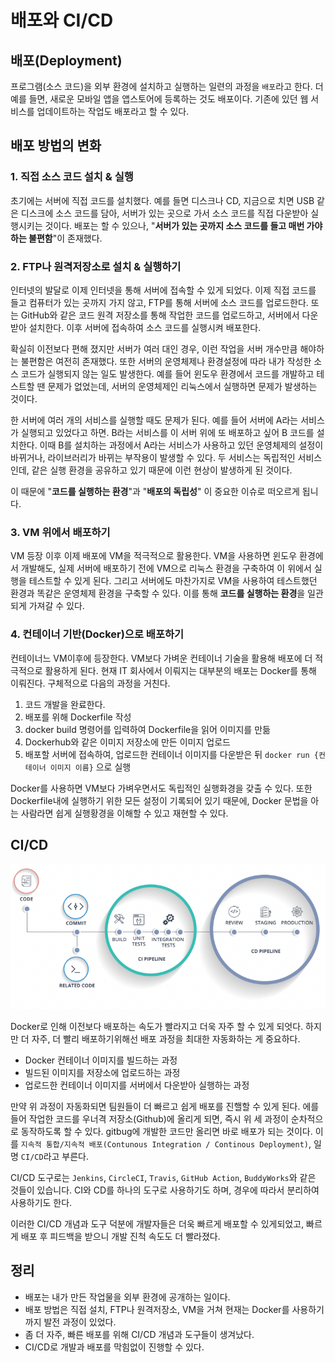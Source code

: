 # 배포와 CI/CD

## 배포(Deployment)



프로그램(소스 코드)을 외부 환경에 설치하고 실행하는 일련의 과정을 `배포`라고 한다. 더 예를 들면, 새로운 모바일 앱을 앱스토어에 등록하는 것도 배포이다. 기존에 있던 웹 서비스를 업데이트하는 작업도 배포라고 할 수 있다. 



## 배포 방법의 변화

### 1. 직접 소스 코드 설치 & 실행

초기에는 서버에 직접 코드를 설치했다. 예를 들면 디스크나 CD, 지금으로 치면 USB 같은 디스크에 소스 코드를 담아, 서버가 있는 곳으로 가서 소스 코드를 직접 다운받아 실행시키는 것이다. 배포는 할 수 있으나, "**서버가 있는 곳까지 소스 코드를 들고 매번 가야 하는 불편함**"이 존재했다.

### 2. FTP나 원격저장소로 설치 & 실행하기

인터넷의 발달로 이제 인터넷을 통해 서버에 접속할 수 있게 되었다. 이제 직접 코드를 들고 컴퓨터가 있는 곳까지 가지 않고, FTP를 통해 서버에 소스 코드를 업로드한다. 또는 GitHub와 같은 코드 원격 저장소를 통해 작업한 코드를 업로드하고, 서버에서 다운받아 설치한다. 이후 서버에 접속하여 소스 코드를 실행시켜 배포한다. 

확실히 이전보다 편해 졌지만 서버가 여러 대인 경우, 이런 작업을 서버 개수만큼 해야하는 불편함은 여전히 존재했다. 또한 서버의 운영체제나 환경설정에 따라 내가 작성한 소스 코드가 실행되지 않는 일도 발생한다. 예를 들어 윈도우 환경에서 코드를 개발하고 테스트할 땐 문제가 없었는데, 서버의 운영체제인 리눅스에서 실행하면 문제가 발생하는 것이다.

한 서버에 여러 개의 서비스를 실행할 때도 문제가 된다. 예를 들어 서버에 A라는 서비스가 실행되고 있었다고 하면. B라는 서비스를 이 서버 위에 또 배포하고 싶어 B 코드를 설치한다. 이때 B를 설치하는 과정에서 A라는 서비스가 사용하고 있던 운영체제의 설정이 바뀌거나, 라이브러리가 바뀌는 부작용이 발생할 수 있다. 두 서비스는 독립적인 서비스인데, 같은 실행 환경을 공유하고 있기 때문에 이런 현상이 발생하게 된 것이다.

이 때문에 "**코드를 실행하는 환경**"과 "**배포의 독립성**" 이 중요한 이슈로 떠오르게 됩니다.



### 3. VM 위에서 배포하기

VM 등장 이후 이제 배포에 VM을 적극적으로 활용한다.  VM을 사용하면 윈도우 환경에서 개발해도, 실제 서버에 배포하기 전에 VM으로 리눅스 환경을 구축하여 이 위에서 실행을 테스트할 수 있게 된다. 그리고 서버에도 마찬가지로 VM을 사용하여 테스트했던 환경과 똑같은 운영체제 환경을 구축할 수 있다. 이를 통해 **코드를 실행하는 환경**을 일관되게 가져갈 수 있다.  



### 4. 컨테이너 기반(Docker)으로 배포하기

컨테이너느 VM이후에 등장한다. VM보다 가벼운 컨테이너 기술을 활용해 배포에 더 적극적으로 활용하게 된다. 현재 IT 회사에서 이뤄지는 대부분의 배포는 Docker를 통해 이뤄진다. 구체적으로 다음의 과정을 거친다.

1. 코드 개발을 완료한다.
2. 배포를 위해 Dockerfile 작성
3. docker build 명령어를 입력하여 Dockerfile을 읽어 이미지를 만듦
4. Dockerhub와 같은 이미지 저장소에 만든 이미지 업로드
5. 배포할 서버에 접속하여, 업로드한 컨테이너 이미지를 다운받은 뒤 `docker run {컨테이너 이미지 이름}` 으로 실행



Docker를 사용하면 VM보다 가벼우면서도 독립적인 실행화경을 갖출 수 있다. 또한 Dockerfile내에 실행하기 위한 모든 설정이 기록되어 있기 때문에,   Docker 문법을 아는 사람라면 쉽게 실행황경을 이해할 수 있고 재현할 수 있다. 





## CI/CD

![CI/CD](images/img12.png)

Docker로 인해 이전보다 배포하는 속도가 빨라지고 더욱 자주 할 수 있게 되엇다. 하지만 더 자주, 더 빨리 배포하기위해선 배포 과정을 최대한 자동화하는 게 중요하다. 

- Docker 컨테이너 이미지를 빌드하는 과정
- 빌드된 이미지를 저장소에 업로드하는 과정
- 업로드한 컨테이너 이미지를 서버에서 다운받아 실행하는 과정

만약 위 과정이 자동화되면 팀원들이 더 빠르고 쉽게 배포를 진핼할 수 있게 된다. 에를 들어 작업한 코드를 우너격 저장소(Github)에 올리게 되면, 즉시 위 세 과정이 순차적으로 동작하도록 할 수 있다. gitbug에 개발한 코드만 올리면 바로 배포가 되는 것이다. 이를 `지속적 통합/지속적 배포(Contunous Integration / Continous Deployment)`, 일명 `CI/CD`라고 부른다.  



CI/CD 도구로는 `Jenkins`, `CircleCI`, `Travis`, `GitHub Action`, `BuddyWorks`와 같은 것들이 있습니다. CI와 CD를 하나의 도구로 사용하기도 하며, 경우에 따라서 분리하여 사용하기도 한다.

이러한 CI/CD 개념과 도구 덕분에 개발자들은 더욱 빠르게 배포할 수 있게되었고, 빠르게 배포 후 피드백을 받으니 개발 진척 속도도 더 빨라졌다.



## 정리 

- 배포는 내가 만든 작업물을 외부 환경에 공개하는 일이다.
- 배포 방법은 직접 설치, FTP나 원격저장소, VM을 거쳐 현재는 Docker를 사용하기까지 발전 과정이 있었다.
- 좀 더 자주, 빠른 배포를 위해 CI/CD 개념과 도구들이 생겨났다.
- CI/CD로 개발과 배포를 막힘없이 진행할 수 있다.  
